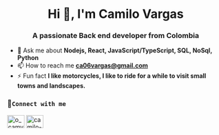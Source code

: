<h1 align="center">Hi 👋, I'm Camilo Vargas</h1>
<h3 align="center">A passionate Back end developer from Colombia</h3>

- 💬 Ask me about **Nodejs, React, JavaScript/TypeScript, SQL, NoSql, Python**
- 📫 How to reach me **ca06vargas@gmail.com**
- ⚡ Fun fact **I like motorcycles, I like to ride for a while to visit small towns and landscapes.**

### **📒``Connect with me``**<br>
<p align="left">
  <a href="https://twitter.com/o_camvargas_o" target="blank"><img align="center" src="https://raw.githubusercontent.com/rahuldkjain/github-profile-readme-generator/master/src/images/icons/Social/twitter.svg" alt="o_camvargas_o" height="30" width="40" /></a>
  <a href="https://linkedin.com/in/camilo-patron-vargas" target="blank"><img align="center" src="https://raw.githubusercontent.com/rahuldkjain/github-profile-readme-generator/master/src/images/icons/Social/linked-in-alt.svg" alt="camilo-patron-vargas" height="30" width="40" /></a>
</p>
